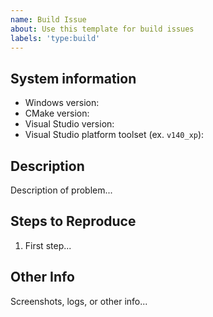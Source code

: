 ```yaml
---
name: Build Issue
about: Use this template for build issues
labels: 'type:build'
---
```


## System information

- Windows version:
- CMake version:
- Visual Studio version:
- Visual Studio platform toolset (ex. `v140_xp`):

## Description

Description of problem...

## Steps to Reproduce

1. First step...

## Other Info

Screenshots, logs, or other info...